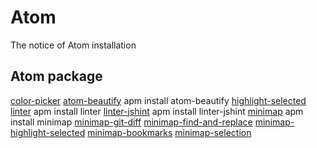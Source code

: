 # Atom
The notice of Atom installation

## Atom package
[color-picker] 
[atom-beautify] apm install atom-beautify 
[highlight-selected] 
[linter] apm install linter 
[linter-jshint] apm install linter-jshint 
[minimap]  apm install minimap 
[minimap-git-diff] 
[minimap-find-and-replace] 
[minimap-highlight-selected] 
[minimap-bookmarks] 
[minimap-selection] 

[color-picker]:https://atom.io/packages/color-picker
[atom-beautify]:https://atom.io/packages/atom-beautify
[highlight-selected]:https://atom.io/packages/highlight-selected
[linter]:https://atom.io/packages/linter
[linter-jshint]:https://atom.io/packages/linter-jshint
[minimap]:https://atom.io/packages/minimap
[minimap-git-diff]:https://atom.io/packages/minimap-git-diff
[minimap-find-and-replace]:https://atom.io/packages/minimap-find-and-replace
[minimap-highlight-selected]:https://atom.io/users/atom-minimap
[minimap-bookmarks]:https://atom.io/packages/minimap-bookmarks
[minimap-selection]:https://atom.io/packages/minimap-selection
